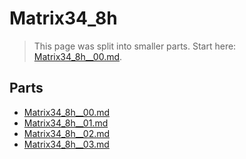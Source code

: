 # Matrix34_8h

> This page was split into smaller parts. Start here: [Matrix34_8h__00.md](Matrix34_8h__00.md).

## Parts

- [Matrix34_8h__00.md](Matrix34_8h__00.md)
- [Matrix34_8h__01.md](Matrix34_8h__01.md)
- [Matrix34_8h__02.md](Matrix34_8h__02.md)
- [Matrix34_8h__03.md](Matrix34_8h__03.md)
